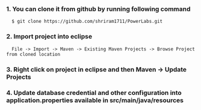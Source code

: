 ### 1. You can clone it from github by running following command

```
  $ git clone https://github.com/shriram1711/PowerLabs.git
```

### 2. Import project into eclipse
```
  File -> Import -> Maven -> Existing Maven Projects -> Browse Project from cloned location
```
### 3. Right click on project in eclipse and then Maven -> Update Projects 

### 4. Update database credential and other configuration into application.properties available in src/main/java/resources
